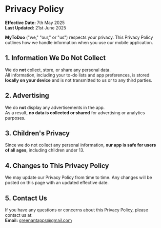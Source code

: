 # Privacy Policy

**Effective Date:** 7th May 2025  
**Last Updated:** 21st June 2025

**MyToDoo** ("we," "our," or "us") respects your privacy. This Privacy Policy outlines how we handle information when you use our mobile application.

## 1. Information We Do Not Collect

We do **not** collect, store, or share any personal data.  
All information, including your to-do lists and app preferences, is stored **locally on your device** and is not transmitted to us or to any third parties.

## 2. Advertising

We do **not** display any advertisements in the app.  
As a result, **no data is collected or shared** for advertising or analytics purposes.

## 3. Children's Privacy

Since we do not collect any personal information, **our app is safe for users of all ages**, including children under 13.


## 4. Changes to This Privacy Policy

We may update our Privacy Policy from time to time. Any changes will be posted on this page with an updated effective date.

## 5. Contact Us

If you have any questions or concerns about this Privacy Policy, please contact us at:  
**Email:** [greenantapps@gmail.com](mailto:greenantapps@gmail.com)
